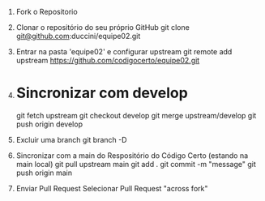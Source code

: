 1. Fork o Repositorio

2. Clonar o repositório do seu próprio GitHub
   git clone git@github.com:duccini/equipe02.git

3. Entrar na pasta 'equipe02' e configurar upstream
   git remote add upstream https://github.com/codigocerto/equipe02.git

4. # Sincronizar com develop

   git fetch upstream
   git checkout develop
   git merge upstream/develop
   git push origin develop

5. Excluir uma branch
   git branch -D <nome-branch>

6. Sincronizar com a main do Respositório do Código Certo (estando na main local)
   git pull upstream main
   git add .
   git commit -m "message"
   git push origin main

7. Enviar Pull Request
   Selecionar Pull Request "across fork"
